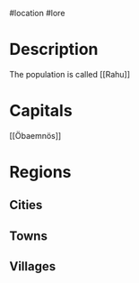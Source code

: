 #location #lore 
# Description
The population is called [[Rahu]]
# Capitals
[[Öbaemnös]]
# Regions
## Cities
## Towns
## Villages
